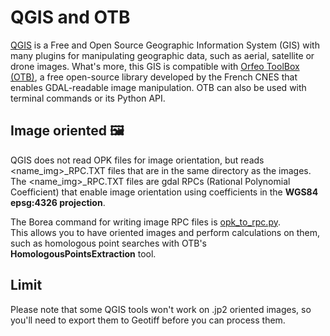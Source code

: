# QGIS and OTB

[QGIS](https://www.qgis.org/en/site/) is a Free and Open Source Geographic Information System (GIS) with many plugins for manipulating geographic data, such as aerial, satellite or drone images. What's more, this GIS is compatible with [Orfeo ToolBox (OTB)](https://www.orfeo-toolbox.org/), a free open-source library developed by the French CNES that enables GDAL-readable image manipulation. OTB can also be used with terminal commands or its Python API.

## Image oriented 🖼️

QGIS does not read OPK files for image orientation, but reads <name_img>_RPC.TXT files that are in the same directory as the images. The <name_img>_RPC.TXT files are gdal RPCs (Rational Polynomial Coefficient) that enable image orientation using coefficients in the **WGS84 epsg:4326 projection**.

The Borea command for writing image RPC files is [opk_to_rpc.py](../../borea_tools/docs_tools/README_opk_to_rpc.md).  
This allows you to have oriented images and perform calculations on them, such as homologous point searches with OTB's **HomologousPointsExtraction** tool.

## Limit

Please note that some QGIS tools won't work on .jp2 oriented images, so you'll need to export them to Geotiff before you can process them.
